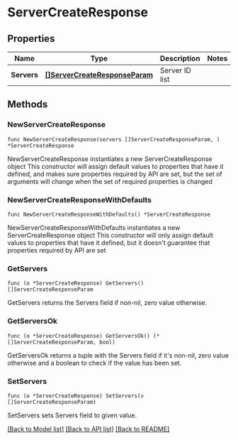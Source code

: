# ServerCreateResponse

## Properties

Name | Type | Description | Notes
------------ | ------------- | ------------- | -------------
**Servers** | [**[]ServerCreateResponseParam**](ServerCreateResponseParam.md) | Server ID list | 

## Methods

### NewServerCreateResponse

`func NewServerCreateResponse(servers []ServerCreateResponseParam, ) *ServerCreateResponse`

NewServerCreateResponse instantiates a new ServerCreateResponse object
This constructor will assign default values to properties that have it defined,
and makes sure properties required by API are set, but the set of arguments
will change when the set of required properties is changed

### NewServerCreateResponseWithDefaults

`func NewServerCreateResponseWithDefaults() *ServerCreateResponse`

NewServerCreateResponseWithDefaults instantiates a new ServerCreateResponse object
This constructor will only assign default values to properties that have it defined,
but it doesn't guarantee that properties required by API are set

### GetServers

`func (o *ServerCreateResponse) GetServers() []ServerCreateResponseParam`

GetServers returns the Servers field if non-nil, zero value otherwise.

### GetServersOk

`func (o *ServerCreateResponse) GetServersOk() (*[]ServerCreateResponseParam, bool)`

GetServersOk returns a tuple with the Servers field if it's non-nil, zero value otherwise
and a boolean to check if the value has been set.

### SetServers

`func (o *ServerCreateResponse) SetServers(v []ServerCreateResponseParam)`

SetServers sets Servers field to given value.



[[Back to Model list]](../README.md#documentation-for-models) [[Back to API list]](../README.md#documentation-for-api-endpoints) [[Back to README]](../README.md)


